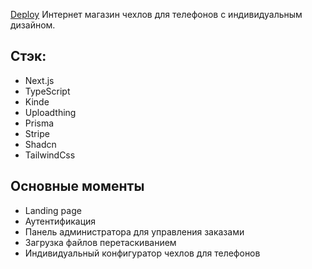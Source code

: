 [Deploy](https://case-capybara.vercel.app)
Интернет магазин чехлов для телефонов с индивидуальным дизайном.

## Стэк:

- Next.js
- TypeScript
- Kinde
- Uploadthing
- Prisma
- Stripe
- Shadcn
- TailwindCss

## Основные моменты

- Landing page
- Аутентификация
- Панель администратора для управления заказами
- Загрузка файлов перетаскиванием
- Индивидуальный конфигуратор чехлов для телефонов